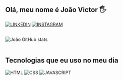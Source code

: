 ## Olá, meu nome é João Victor 🖐️

[![LINKEDIN](https://img.shields.io/badge/LinkedIn-0077B5?style=for-the-badge&logo=linkedin&logoColor=white)](https://www.linkedin.com/in/jo%C3%A3o-victor-souza-gois-aba732218/) 
[![INSTAGRAM](https://img.shields.io/badge/Instagram-E4405F?style=for-the-badge&logo=instagram&logoColor=white)](https://www.instagram.com/joaovitorsouza349/)<br><br>

![João GitHub stats](https://github-readme-stats.vercel.app/api?username=joao1543&show_icons=true&theme=radical)
<br><br>

## Tecnologias que eu uso no meu dia
![HTML](https://img.shields.io/badge/HTML5-E34F26?style=for-the-badge&logo=html5&logoColor=white)
![CSS](https://img.shields.io/badge/CSS3-1572B6?style=for-the-badge&logo=css3&logoColor=white)
![JAVASCRIPT](https://img.shields.io/badge/JavaScript-323330?style=for-the-badge&logo=javascript&logoColor=F7DF1E)
